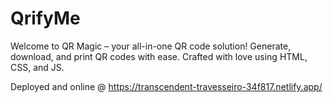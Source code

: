 # QrifyMe
Welcome to QR Magic – your all-in-one QR code solution! Generate, download, and print QR codes with ease. Crafted with love using HTML, CSS, and JS.


Deployed and online @ https://transcendent-travesseiro-34f817.netlify.app/
